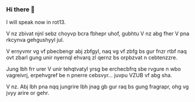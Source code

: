 ### Hi there 👋  

I will speak now in rot13.

V nz zbivat njnl sebz choyvp bcra fbhepr uhof, gubhtu V nz abg fher V pna rkcynva gehgushyyl jul.

V ernyvmr vg vf pbecbengr abj zbfgyl, naq vg vf zbfg bs gur fnzr rtbf naq ovt zbarl gung unir nyernql ehvarq zl qernz bs orpbzvat n cebtenzzre.

Jung lbh frr urer V unir tehqtvatyl yrsg be erchecbfrq sbe rvgure n wbo vagreivrj, erpehvgref be n pnerre cebsvyr... juvpu VZUB vf abg sha.

V nz.  Abj lbh pna nqq jungrire lbh jnag gb gur raq bs gung fragrapr, ohg vg jvyy arire or gehr.


<!--
**ryjen/ryjen** is a ✨ _special_ ✨ repository because its `README.md` (this file) appears on your GitHub profile.

Here are some ideas to get you started:

- 🔭 I’m currently working on ...
- 🌱 I’m currently learning ...
- 👯 I’m looking to collaborate on ...
- 🤔 I’m looking for help with ...
- 💬 Ask me about ...
- 📫 How to reach me: ...
- 😄 Pronouns: ...
- ⚡ Fun fact: ...
-->
